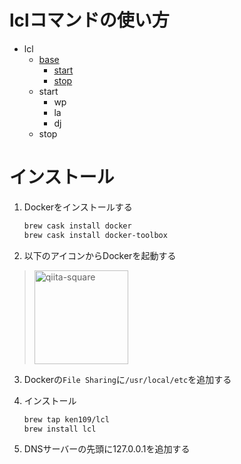 # lclコマンドの使い方

* lcl
  * [base](https://github.com/ken109/lcl/wiki/Base)
    * [start](https://github.com/ken109/lcl/wiki/Base#%E3%83%99%E3%83%BC%E3%82%B9%E3%82%B3%E3%83%B3%E3%83%86%E3%83%8A%E8%B5%B7%E5%8B%95)
    * [stop](https://github.com/ken109/lcl/wiki/Base#%E3%83%99%E3%83%BC%E3%82%B9%E3%82%B3%E3%83%B3%E3%83%86%E3%83%8A%E7%B5%82%E4%BA%86)
  * start
    * wp
    * la
    * dj
  * stop

# インストール
1. Dockerをインストールする
   ```bash
   brew cask install docker
   brew cask install docker-toolbox
   ```

2. 以下のアイコンからDockerを起動する
> <img width="150" alt="qiita-square" src="https://storage.googleapis.com/ken109-image/docker-icon.png">

3. Dockerの`File Sharing`に`/usr/local/etc`を追加する

4. インストール
   ```bash
   brew tap ken109/lcl
   brew install lcl
   ```

5. DNSサーバーの先頭に127.0.0.1を追加する
